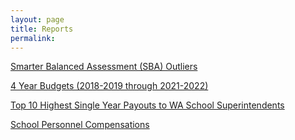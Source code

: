 ```yaml
---
layout: page
title: Reports
permalink:
---
```


[Smarter Balanced Assessment (SBA) Outliers](sba_outliers)

[4 Year Budgets (2018-2019 through 2021-2022)](4_yr_f195_budgets)

[Top 10 Highest Single Year Payouts to WA School Superintendents](super_payouts)

[School Personnel Compensations](duty_title_compensation)

